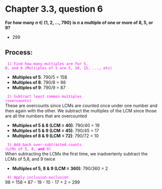 # Chapter 3.3, question 6

**For how many $n$ $\in$ {1, 2, ..., 790} is $n$ a multiple of one or more of 8, 5, or 9?**
- 299

## Process:
<code style="color : fuchsia"> 1) Find how many multiples are for 5, 8, and 9 (Multiples of 5 are 5, 10, 15, ..., etc) </code>
- **Multiples of 5**: 790/5 = 158
- **Multiples of 8**: 790/8 = 98
- **Multiples of 9**: 790/9 = 87

<code style="color : fuchsia"> 2) Subtract least common multiples (overcounts) </code><br>
These are overcounts since LCMs are counted once under one number and then again with the other. We subtract the multiples of the LCM since those are all the numbers that are overcounted <br>
- **Multiples of 5 & 8 (LCM = 40)**: 790/40 = 19
- **Multiples of 5 & 9 (LCM = 45)**: 790/45 = 17
- **Multiples of 8 & 9 (LCM = 72)**: 790/72 = 10

<code style="color : fuchsia"> 3) Add back over-subtracted counts (LCMs of 5, 8, **and** 9) </code><br>
When subtracting the LCMs the first time, we inadvertenly subtract the LCMs of 5,8, and 9 twice <br>
- **Multiples of 5, 8 & 9 (LCM = 360)**: 790/360 = 2

<code style="color : fuchsia"> 4) Apply inclusion-exclusion </code> <br>
98 + 158 + 87 - 19 - 10 - 17 + 2 = 299
